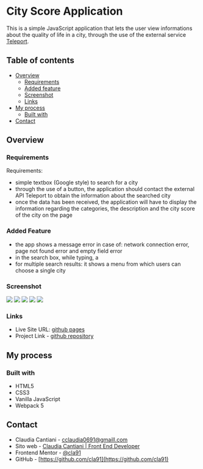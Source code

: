 # City Score Application

This is a simple JavaScript application that lets the user view informations about the quality of life in a city, through the use of the external service [Teleport](https://api.teleport.org/api/urban_areas/slug:los-angeles/scores/).

## Table of contents

- [Overview](#overview)
  - [Requirements](#requirements)
  - [Added feature](#added-feature)
  - [Screenshot](#screenshot)
  - [Links](#links)
- [My process](#my-process)
  - [Built with](#built-with)
- [Contact](#contact)


## Overview

### Requirements

Requirements:

- simple textbox (Google style) to search for a city
- through the use of a button, the application should contact the external API Teleport to obtain the information about the searched city
- once the data has been received, the application will have to display the information regarding the categories, the description and the city score of the city on the page

### Added Feature

- the app shows a message error in case of: network connection error, page not found error and empty field error
- in the search box, while typing, a <datalist> HTML element gets added with javascript, with recommended options available, it also updates at every letter input
- for multiple search results: it shows a menu from which users can choose a single city

### Screenshot
![](./screenshot/Screenshot-mobile-1.png)
![](./screenshot/Screenshot-mobile-2.png)
![](./screenshot/Screenshot-error.png)
![](./screenshot/Screenshot-tablet.png)
![](./screenshot/Screenshot-desktop.png)


### Links

- Live Site URL: [github pages](https://cla91.github.io/city-score/)
- Project Link - [github repository](https://github.com/cla91/city-score)

## My process

### Built with

- HTML5
- CSS3
- Vanilla JavaScript
- Webpack 5

## Contact
- Claudia Cantiani - cclaudia0691@gmaill.com
- Sito web - [Claudia Cantiani | Front End Developer](https://cla91.github.io/)
- Frontend Mentor - [@cla91](https://www.frontendmentor.io/profile/cla91)
- GitHub - [https://github.com/cla91](https://github.com/cla91)

